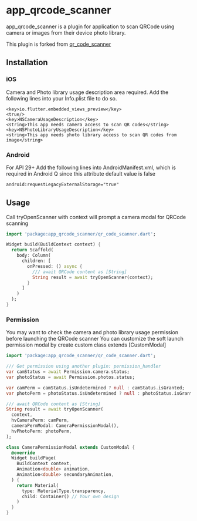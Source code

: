 # app_qrcode_scanner

app_qrcode_scanner is a plugin for application to scan QRCode using camera or images from their device photo library. 

This plugin is forked from [qr_code_scanner](https://github.com/juliuscanute/qr_code_scanner)

## Installation
### iOS
Camera and Photo library usage description area required.
Add the following lines into your Info.plist file to do so.
```plist
<key>io.flutter.embedded_views_preview</key>
<true/>
<key>NSCameraUsageDescription</key>
<string>This app needs camera access to scan QR codes</string>
<key>NSPhotoLibraryUsageDescription</key>
<string>This app needs photo library access to scan QR codes from image</string>
```
### Android
For API 29+
Add the following lines into AndroidManifest.xml, which is required in Android Q since this attribute default value is false
```xml
android:requestLegacyExternalStorage="true"
```
## Usage
Call tryOpenScanner with context will prompt a camera modal for QRCode scanning 
```dart
import 'package:app_qrcode_scanner/qr_code_scanner.dart';

Widget build(BuildContext context) {
  return Scaffold(
    body: Column(
      children: [
        onPressed: () async {
          /// await QRCode content as [String]
          String result = await tryOpenScanner(context);
        }
      ]
    )
  );
}
```

### Permission
You may want to check the camera and photo library usage permission before launching the QRCode scanner
You can customize the soft launch permission modal by create custom class extends [CustomModal]
```dart
import 'package:app_qrcode_scanner/qr_code_scanner.dart';

/// Get permission using another plugin: permission_handler
var camStatus = await Permission.camera.status;
var photoStatus = await Permission.photos.status;

var camPerm = camStatus.isUndetermined ? null : camStatus.isGranted;
var photoPerm = photoStatus.isUndetermined ? null : photoStatus.isGranted;

/// await QRCode content as [String]
String result = await tryOpenScanner(
  context, 
  hvCameraPerm: camPerm, 
  cameraPermModal: CameraPermissionModal(), 
  hvPhotoPerm: photoPerm,
);

class CameraPermissionModal extends CustomModal {
  @override
  Widget buildPage(
    BuildContext context,
    Animation<double> animation,
    Animation<double> secondaryAnimation,
  ) {
    return Material(
      type: MaterialType.transparency,
      child: Container() // Your own design
    )
  }
}
```